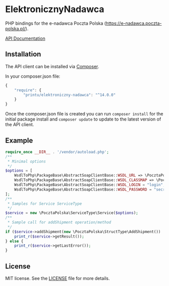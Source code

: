 # ElektronicznyNadawca

PHP bindings for the e-nadawca Poczta Polska (https://e-nadawca.poczta-polska.pl/).

[API Documentation](https://e-nadawca.poczta-polska.pl/download/en_webapi_v87_20230620.zip)

## Installation

The API client can be installed via [Composer](https://github.com/composer/composer).

In your composer.json file:

```js
{
    "require": {
        "printu/elektroniczny-nadawca": "^14.0.0"
    }
}
```

Once the composer.json file is created you can run `composer install` for the initial package install and `composer update` to update to the latest version of the API client.

## Example

```php
require_once __DIR__ . '/vendor/autoload.php';
/**
 * Minimal options
 */
$options = [
    WsdlToPhp\PackageBase\AbstractSoapClientBase::WSDL_URL => \PocztaPolska\EnumType\WsdlType::getPath(),
    WsdlToPhp\PackageBase\AbstractSoapClientBase::WSDL_CLASSMAP => \PocztaPolska\ClassMap::get(),
    WsdlToPhp\PackageBase\AbstractSoapClientBase::WSDL_LOGIN = "login",
    WsdlToPhp\PackageBase\AbstractSoapClientBase::WSDL_PASSWORD = "secret",
];
/**
 * Samples for Service ServiceType
 */
$service = new \PocztaPolska\ServiceType\Service($options);
/**
 * Sample call for addShipment operation/method
 */
if ($service->addShipment(new \PocztaPolska\StructType\AddShipment()) !== false) {
    print_r($service->getResult());
} else {
    print_r($service->getLastError());
}
```

## License

MIT license. See the [LICENSE](LICENSE) file for more details.